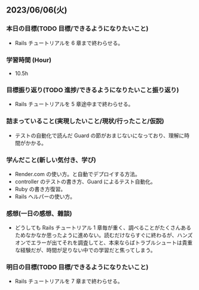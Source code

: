## 2023/06/06(火)

### 本日の目標(TODO 目標/できるようになりたいこと)

- Rails チュートリアルを 6 章まで終わらせる。

### 学習時間 (Hour)

- 10.5h

### 目標振り返り(TODO 進捗/できるようになりたいこと振り返り)

- Rails チュートリアルを 5 章途中まで終わらせる。

### 詰まっていること(実現したいこと/現状/行ったこと/仮説)

- テストの自動化で読んだ Guard の節がおまじないになっており、理解に時間がかかる。

### 学んだこと(新しい気付き、学び)

- Render.com の使い方。と自動でデプロイする方法。
- controller のテストの書き方、Guard によるテスト自動化。
- Ruby の書き方復習。
- Rails ヘルパーの使い方。

### 感想(一日の感想、雜談)

- どうしても Rails チュートリアル 1 章毎が重く、調べることがたくさんあるためなかなか思ったように進めない。読むだけならすぐに終わるが、ハンズオンでエラーが出てそれを調査してと、本来ならばトラブルシュートは貴重な経験だが、時間が足りない中での学習だと焦ってしまう。

### 明日の目標(TODO 目標/できるようになりたいこと)

- Rails チュートリアルを 7 章まで終わらせる。
